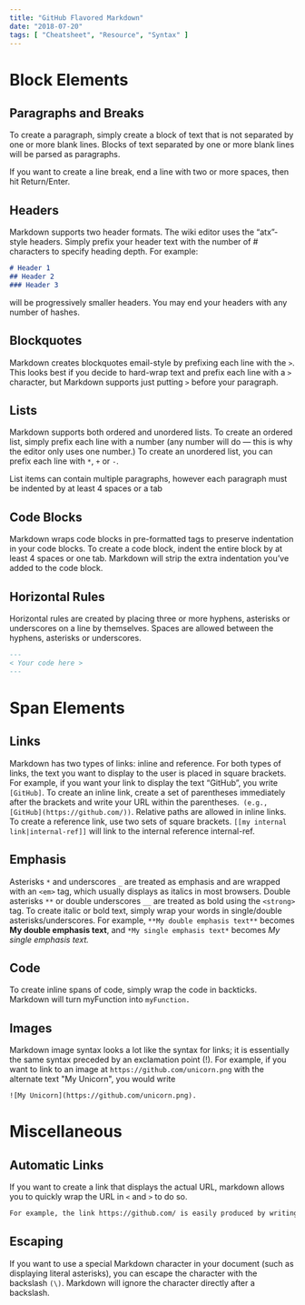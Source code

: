 ```yaml
---
title: "GitHub Flavored Markdown"
date: "2018-07-20"
tags: [ "Cheatsheet", "Resource", "Syntax" ]
---
```

# Block Elements
## Paragraphs and Breaks

To create a paragraph, simply create a block of text that is not separated by one or more blank lines. Blocks of text separated by one or more blank lines will be parsed as paragraphs.  

If you want to create a line break, end a line with two or more spaces, then hit Return/Enter.

## Headers

Markdown supports two header formats. The wiki editor uses the “atx”-style headers. Simply prefix your header text with the number of # characters to specify heading depth. For example: 

```md
# Header 1
## Header 2
### Header 3
```

will be progressively smaller headers. You may end your headers with any number of hashes.

## Blockquotes

Markdown creates blockquotes email-style by prefixing each line with the `>`. This looks best if you decide to hard-wrap text and prefix each line with a `>` character, but Markdown supports just putting `>` before your paragraph.

## Lists

Markdown supports both ordered and unordered lists. To create an ordered list, simply prefix each line with a number (any number will do — this is why the editor only uses one number.) 
To create an unordered list, you can prefix each line with `*`, `+` or `-`.

List items can contain multiple paragraphs, however each paragraph must be indented by at least 4 spaces or a tab

## Code Blocks

Markdown wraps code blocks in pre-formatted tags to preserve indentation in your code blocks.
    To create a code block, indent the entire block by at least 4 spaces or one tab. Markdown will strip the extra indentation you’ve added to the code block.

## Horizontal Rules

Horizontal rules are created by placing three or more hyphens, asterisks or underscores on a line by themselves. Spaces are allowed between the hyphens, asterisks or underscores.

```md
---
< Your code here >
---
```

# Span Elements
## Links

Markdown has two types of links: inline and reference. For both types of links, the text you want to display to the user is placed in square brackets. For example, if you want your link to display the text “GitHub”, you write `[GitHub]`.
To create an inline link, create a set of parentheses immediately after the brackets and write your URL within the parentheses.` (e.g., [GitHub](https://github.com/))`. Relative paths are allowed in inline links.
To create a reference link, use two sets of square brackets. `[[my internal link|internal-ref]]` will link to the internal reference internal-ref.

## Emphasis

Asterisks `*` and underscores `_` are treated as emphasis and are wrapped with an `<em>` tag, which usually displays as italics in most browsers. Double asterisks `**` or double underscores `__` are treated as bold using the `<strong>` tag. To create italic or bold text, simply wrap your words in single/double asterisks/underscores. For example, `**My double emphasis text**` becomes **My double emphasis text**, and `*My single emphasis text*` becomes *My single emphasis text.*

## Code

To create inline spans of code, simply wrap the code in backticks.
Markdown will turn myFunction into `myFunction.`

## Images

Markdown image syntax looks a lot like the syntax for links; it is essentially the same syntax preceded by an exclamation point (!). For example, if you want to link to an image at `https://github.com/unicorn.png` with the alternate text "My Unicorn", you would write

```
![My Unicorn](https://github.com/unicorn.png).
```

# Miscellaneous

## Automatic Links

If you want to create a link that displays the actual URL, markdown allows you to quickly wrap the URL in `<` and `>` to do so. 

```md
For example, the link https://github.com/ is easily produced by writing <https://github.com/>
```

## Escaping

If you want to use a special Markdown character in your document (such as displaying literal asterisks), you can escape the character with the backslash `(\)`. Markdown will ignore the character directly after a backslash.